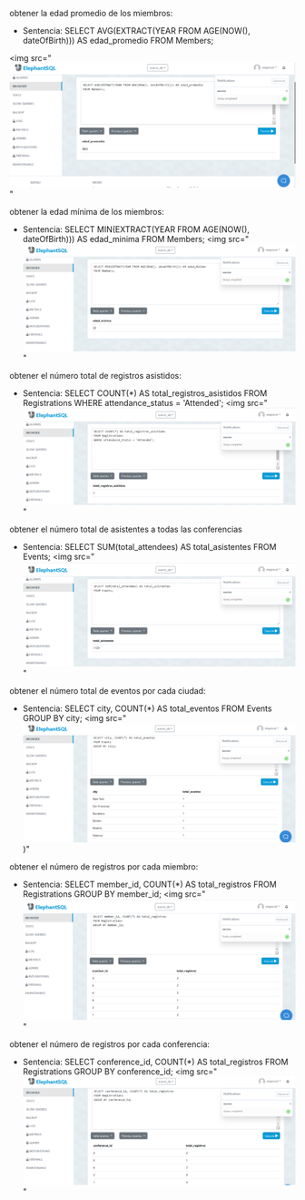 obtener la edad promedio de los miembros:
  - Sentencia:
 SELECT AVG(EXTRACT(YEAR FROM AGE(NOW(), dateOfBirth))) AS edad_promedio
FROM Members;


<img src="![alt text](image.png)" 

obtener la edad mínima de los miembros:
  - Sentencia:
 SELECT MIN(EXTRACT(YEAR FROM AGE(NOW(), dateOfBirth))) AS edad_minima
FROM Members;
<img src="![alt text](image-1.png)" 

obtener el número total de registros asistidos:
  - Sentencia:
 SELECT COUNT(*) AS total_registros_asistidos
FROM Registrations
WHERE attendance_status = 'Attended';
<img src="![alt text](image-2.png)" 


obtener el número total de asistentes a todas las conferencias
  - Sentencia:
SELECT SUM(total_attendees) AS total_asistentes
FROM Events;
<img src="![alt text](image-3.png)" 

obtener el número total de eventos por cada ciudad:
  - Sentencia:
SELECT city, COUNT(*) AS total_eventos
FROM Events
GROUP BY city;
<img src="![alt text](image-4.png))" 

obtener el número de registros por cada miembro:
  - Sentencia:
SELECT member_id, COUNT(*) AS total_registros
FROM Registrations
GROUP BY member_id;
<img src="![alt text](image-5.png)" 

obtener el número de registros por cada conferencia:
  - Sentencia:
SELECT conference_id, COUNT(*) AS total_registros
FROM Registrations
GROUP BY conference_id;
<img src="![alt text](image-6.png)" 




